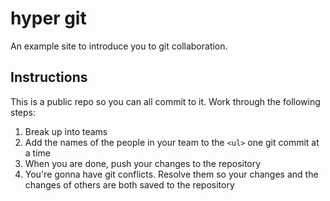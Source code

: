 # hyper git

An example site to introduce you to git collaboration.

## Instructions

This is a public repo so you can all commit to it. Work through the following steps:

1. Break up into teams
2. Add the names of the people in your team to the `<ul>` one git commit at a time
3. When you are done, push your changes to the repository
4. You're gonna have git conflicts. Resolve them so your changes and the changes of others are both saved to the repository
